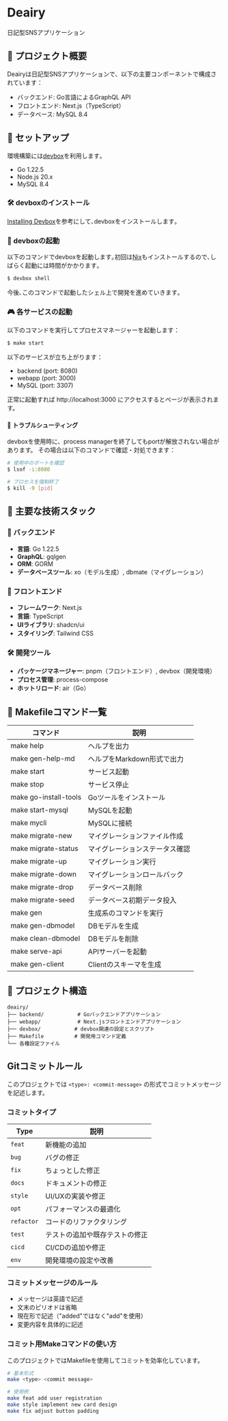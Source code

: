 # Deairy

日記型SNSアプリケーション

## 🎯 プロジェクト概要

Deairyは日記型SNSアプリケーションで、以下の主要コンポーネントで構成されています：

- バックエンド: Go言語によるGraphQL API
- フロントエンド: Next.js（TypeScript）
- データベース: MySQL 8.4

## 🚀 セットアップ

環境構築には[devbox](https://www.jetify.com/devbox/docs/)を利用します｡

- Go 1.22.5
- Node.js 20.x
- MySQL 8.4

### 🛠 devboxのインストール

[Installing Devbox](https://www.jetify.com/devbox/docs/installing_devbox/)を参考にして､devboxをインストールします｡

### 🔌 devboxの起動

以下のコマンドでdevboxを起動します｡初回は[Nix](https://nixos.org/)もインストールするので､しばらく起動には時間がかかります｡

```bash
$ devbox shell
```

今後､このコマンドで起動したシェル上で開発を進めていきます｡

### 🎮 各サービスの起動

以下のコマンドを実行してプロセスマネージャーを起動します：

```bash
$ make start
```

以下のサービスが立ち上がります：

- backend (port: 8080)
- webapp (port: 3000)
- MySQL (port: 3307)

正常に起動すれば http://localhost:3000 にアクセスするとページが表示されます。

#### 🔧 トラブルシューティング

devboxを使用時に、process managerを終了してもportが解放されない場合があります。
その場合は以下のコマンドで確認・対処できます：

```bash
# 使用中のポートを確認
$ lsof -i:8080

# プロセスを強制終了
$ kill -9 [pid]
```

## 🔨 主要な技術スタック

### 🔹 バックエンド
- **言語**: Go 1.22.5
- **GraphQL**: gqlgen
- **ORM**: GORM
- **データベースツール**: xo（モデル生成）, dbmate（マイグレーション）

### 🔸 フロントエンド
- **フレームワーク**: Next.js
- **言語**: TypeScript
- **UIライブラリ**: shadcn/ui
- **スタイリング**: Tailwind CSS

### 🛠 開発ツール
- **パッケージマネージャー**: pnpm（フロントエンド）, devbox（開発環境）
- **プロセス管理**: process-compose
- **ホットリロード**: air（Go）

## 📝 Makefileコマンド一覧

| コマンド                  | 説明                |
|-----------------------|-------------------|
| make help             | ヘルプを出力            |
| make gen-help-md      | ヘルプをMarkdown形式で出力 |
| make start            | サービス起動            |
| make stop             | サービス停止            |
| make go-install-tools | Goツールをインストール      |
| make start-mysql      | MySQLを起動          |
| make mycli            | MySQLに接続          |
| make migrate-new      | マイグレーションファイル作成    |
| make migrate-status   | マイグレーションステータス確認   |
| make migrate-up       | マイグレーション実行        |
| make migrate-down     | マイグレーションロールバック    |
| make migrate-drop     | データベース削除          |
| make migrate-seed     | データベース初期データ投入     |
| make gen              | 生成系のコマンドを実行       |
| make gen-dbmodel      | DBモデルを生成          |
| make clean-dbmodel    | DBモデルを削除          |
| make serve-api        | APIサーバーを起動        |
| make gen-client       | Clientのスキーマを生成        |

## 📁 プロジェクト構造

```
deairy/
├── backend/           # Goバックエンドアプリケーション
├── webapp/            # Next.jsフロントエンドアプリケーション
├── devbox/           # devbox関連の設定とスクリプト
├── Makefile          # 開発用コマンド定義
└── 各種設定ファイル
```

## Gitコミットルール
このプロジェクトでは `<type>: <commit-message>` の形式でコミットメッセージを記述します。

### コミットタイプ
| Type | 説明 |
|------|------|
| `feat` | 新機能の追加 |
| `bug` | バグの修正 |
| `fix` | ちょっとした修正 |
| `docs` | ドキュメントの修正 |
| `style` | UI/UXの実装や修正 |
| `opt` | パフォーマンスの最適化 |
| `refactor` | コードのリファクタリング |
| `test` | テストの追加や既存テストの修正 |
| `cicd` | CI/CDの追加や修正 |
| `env` | 開発環境の設定や改善 |

### コミットメッセージのルール
- メッセージは英語で記述
- 文末のピリオドは省略
- 現在形で記述（"added"ではなく"add"を使用）
- 変更内容を具体的に記述

### コミット用Makeコマンドの使い方
このプロジェクトではMakefileを使用してコミットを効率化しています。

```bash
# 基本形式
make <type> <commit message>

# 使用例
make feat add user registration
make style implement new card design
make fix adjust button padding
```
